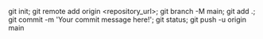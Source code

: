 git init; 
git remote add origin <repository_url>; 
git branch -M main; 
git add .; 
git commit -m 'Your commit message here!'; 
git status; 
git push -u origin main